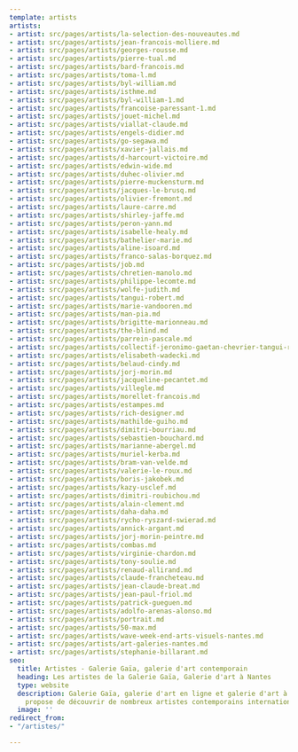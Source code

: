 ```yaml
---
template: artists
artists:
- artist: src/pages/artists/la-selection-des-nouveautes.md
- artist: src/pages/artists/jean-francois-molliere.md
- artist: src/pages/artists/georges-rousse.md
- artist: src/pages/artists/pierre-tual.md
- artist: src/pages/artists/bard-francois.md
- artist: src/pages/artists/toma-l.md
- artist: src/pages/artists/byl-william.md
- artist: src/pages/artists/isthme.md
- artist: src/pages/artists/byl-william-1.md
- artist: src/pages/artists/francoise-paressant-1.md
- artist: src/pages/artists/jouet-michel.md
- artist: src/pages/artists/viallat-claude.md
- artist: src/pages/artists/engels-didier.md
- artist: src/pages/artists/go-segawa.md
- artist: src/pages/artists/xavier-jallais.md
- artist: src/pages/artists/d-harcourt-victoire.md
- artist: src/pages/artists/edwin-wide.md
- artist: src/pages/artists/duhec-olivier.md
- artist: src/pages/artists/pierre-muckensturm.md
- artist: src/pages/artists/jacques-le-brusq.md
- artist: src/pages/artists/olivier-fremont.md
- artist: src/pages/artists/laure-carre.md
- artist: src/pages/artists/shirley-jaffe.md
- artist: src/pages/artists/peron-yann.md
- artist: src/pages/artists/isabelle-healy.md
- artist: src/pages/artists/bathelier-marie.md
- artist: src/pages/artists/aline-isoard.md
- artist: src/pages/artists/franco-salas-borquez.md
- artist: src/pages/artists/job.md
- artist: src/pages/artists/chretien-manolo.md
- artist: src/pages/artists/philippe-lecomte.md
- artist: src/pages/artists/wolfe-judith.md
- artist: src/pages/artists/tangui-robert.md
- artist: src/pages/artists/marie-vandooren.md
- artist: src/pages/artists/man-pia.md
- artist: src/pages/artists/brigitte-marionneau.md
- artist: src/pages/artists/the-blind.md
- artist: src/pages/artists/parrein-pascale.md
- artist: src/pages/artists/collectif-jeronimo-gaetan-chevrier-tangui-robert.md
- artist: src/pages/artists/elisabeth-wadecki.md
- artist: src/pages/artists/belaud-cindy.md
- artist: src/pages/artists/jorj-morin.md
- artist: src/pages/artists/jacqueline-pecantet.md
- artist: src/pages/artists/villegle.md
- artist: src/pages/artists/morellet-francois.md
- artist: src/pages/artists/estampes.md
- artist: src/pages/artists/rich-designer.md
- artist: src/pages/artists/mathilde-guiho.md
- artist: src/pages/artists/dimitri-bourriau.md
- artist: src/pages/artists/sebastien-bouchard.md
- artist: src/pages/artists/marianne-abergel.md
- artist: src/pages/artists/muriel-kerba.md
- artist: src/pages/artists/bram-van-velde.md
- artist: src/pages/artists/valerie-le-roux.md
- artist: src/pages/artists/boris-jakobek.md
- artist: src/pages/artists/kazy-usclef.md
- artist: src/pages/artists/dimitri-roubichou.md
- artist: src/pages/artists/alain-clement.md
- artist: src/pages/artists/daha-daha.md
- artist: src/pages/artists/rycho-ryszard-swierad.md
- artist: src/pages/artists/annick-argant.md
- artist: src/pages/artists/jorj-morin-peintre.md
- artist: src/pages/artists/combas.md
- artist: src/pages/artists/virginie-chardon.md
- artist: src/pages/artists/tony-soulie.md
- artist: src/pages/artists/renaud-allirand.md
- artist: src/pages/artists/claude-francheteau.md
- artist: src/pages/artists/jean-claude-breat.md
- artist: src/pages/artists/jean-paul-friol.md
- artist: src/pages/artists/patrick-gueguen.md
- artist: src/pages/artists/adolfo-arenas-alonso.md
- artist: src/pages/artists/portrait.md
- artist: src/pages/artists/50-max.md
- artist: src/pages/artists/wave-week-end-arts-visuels-nantes.md
- artist: src/pages/artists/art-galeries-nantes.md
- artist: src/pages/artists/stephanie-billarant.md
seo:
  title: Artistes - Galerie Gaïa, galerie d'art contemporain
  heading: Les artistes de la Galerie Gaïa, Galerie d'art à Nantes
  type: website
  description: Galerie Gaïa, galerie d'art en ligne et galerie d'art à Nantes vous
    propose de découvrir de nombreux artistes contemporains internationaux.
  image: ''
redirect_from:
- "/artistes/"

---
```

